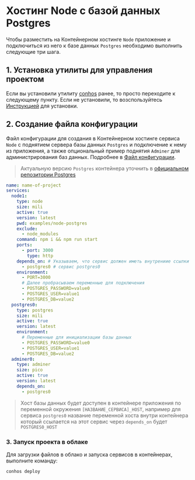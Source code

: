# Хостинг Node с базой данных Postgres

Чтобы разместить на Контейнерном хостинге `Node` приложение и подключиться из него к базе данных `Postgres` необходимо выполнить следующие три шага.

## 1. Установка утилиты для управления проектом

Если вы установили утилиту [conhos](https://www.npmjs.com/package/conhos) ранее, то просто переходите к следующему пункту. Если не установили, то возспользуйтесь [Инструкцией](./GettingStarted.md) для установки.

## 2. Создание файла конфигурации

Файл конфигурации для создания в Контейнерном хостинге сервиса `Node` с поднятием сервера базы данных `Postgres` и подключение к нему из приложения, а также опциональный пример поднятия `Adminer` для администрирования баз данных. Подробнее в [Файл конфигурации](./ConfigFile.md).

> Актуальную версию `Postgres` контейнера уточнить в [официальном репозитории Postgres](https://hub.docker.com/_/postgres/tags)

```yml
name: name-of-project
services:
  node1:
    type: node
    size: mili
    active: true
    version: latest
    pwd: examples/node-postgres
    exclude:
      - node_modules
    command: npm i && npm run start
    ports:
      - port: 3000
        type: http
    depends_on: # Указываем, что сервис должен иметь внутрениие ссылки на
      - postgres0 # сервис postgres0
    environment:
      - PORT=3000
      # Далее пробрасываем переменные для подключения
      - POSTGRES_PASSWORD=value0
      - POSTGRES_USER=value1
      - POSTGRES_DB=value2
  postgres0:
    type: postgres
    size: mili
    active: true
    version: latest
    environment:
      # Переменные для инициализации базы данных
      - POSTGRES_PASSWORD=value0
      - POSTGRES_USER=value1
      - POSTGRES_DB=value2
  adminer0:
    type: adminer
    size: pico
    active: true
    version: latest
    depends_on:
      - postgres0
```

> Хост базы данных будет доступен в контейнере приложения по переменной окружения `[НАЗВАНИЕ_СЕРВИСА]_HOST`, например для сервиса `postgres0` название переменной хоста внутри контейнера который ссылается на этот сервис через `depends_on` будет `POSTGRES0_HOST`

### 3. Запуск проекта в облаке

Для загрузки файлов в облако и запуска сервисов в контейнерах, выполните команду:

```sh
conhos deploy
```
